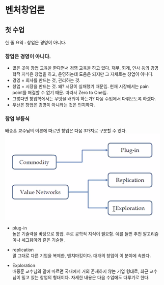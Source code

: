 # 벤처창업론

## 첫 수업

한 줄 요약 : 창업은 경영이 아니다.

### 창업은 경영이 아니다.

- 많은 곳이 창업 교육을 한다면서 경영 교육을 하고 있다. 재무, 회계, 인사 등의 경영학적 지식은 창업을 하고, 운영하는데 도움은 되지만 그 자체로는 창업이 아니다.
- 경영 = 회사를 만드는 것, 관리하는 것.
- 창업 = 시장을 만드는 것. 왜? 시장이 실패했기 때문임. 현재 시장에서는 pain point를 해결할 수 없기 때문. 따라서 Zero to One임.
- 그렇다면 창업학에서는 무엇을 배워야 하는가? 다음 수업에서 다뤄보도록 하겠다.
- 우선은 창업은 경영이 아니라는 것은 인지하자.

### 창업 부등식

배종훈 교수님의 이론에 따르면 창업은 다음 3가지로 구분할 수 있다.
<img src="./asset/창업공식.png"  alt="창업공식" />

- plug-in  
  높은 기술력을 바탕으로 창업. 주로 공학적 지식이 필요함. 예를 들면 추천 알고리즘이나 세그웨이와 같은 기술들.

- replication  
  말 그대로 다른 기업을 복제한, 벤치마킹이다. 대개의 창업이 이 분야에 속한다.

- Exploration  
  배종훈 교수님의 말에 따르면 국내에서 거의 존재하지 않는 기업 형태로, 최근 교수님이 밀고 있는 창업의 형태이다. 자세한 내용은 다음 수업에도 다루기로 한다.
